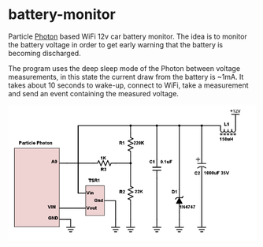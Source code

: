 # battery-monitor

Particle [Photon](https://docs.particle.io/datasheets/photon-datasheet/) based WiFi 12v car battery monitor. The idea is to monitor the battery voltage in order to get early warning that the battery is becoming discharged.

The program uses the deep sleep mode of the Photon between voltage measurements, in this state the current draw from the battery is ~1mA. It takes about 10 seconds to wake-up, connect to WiFi, take a measurement and send an event containing the measured voltage.

![circuit diagram](circuit/battery-monitor.png?raw=true "Title")
